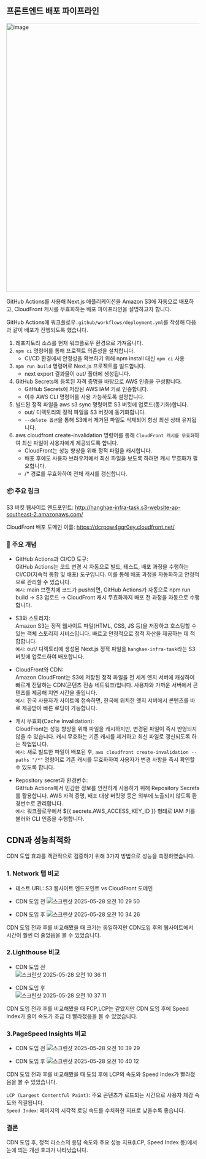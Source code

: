 
## 프론트엔드 배포 파이프라인

<p>
 <img src="https://velog.velcdn.com/images/chloeee/post/2f6769ba-5b39-4949-bb3b-753aad7b3564/image.png" alt="image" width="700px"/>
</p>


 GitHub Actions를 사용해 Next.js 애플리케이션을 Amazon S3에 자동으로 배포하고, CloudFront 캐시를 무효화하는 배포 파이프라인을 설명하고자 합니다.

GitHub Actions에 워크플로우`.github/workflows/deployment.yml`를 작성해 다음과 같이 배포가 진행되도록 했습니다.
1. 레포지토리 소스를 현재 워크플로우 환경으로 가져옵니다.
2. `npm ci` 명령어를 통해 프로젝트 의존성을 설치합니다.
   - CI/CD 환경에서 안정성을 확보하기 위해 npm install 대신 `npm ci` 사용
3. `npm run build` 명령어로 Next.js 프로젝트를 빌드합니다.
   -  next export 결과물이 out/ 폴더에 생성됩니다.
4. GitHub Secrets에 등록된 자격 증명을 바탕으로 AWS 인증을 구성합니다.
   - GitHub Secrets에 저장된 AWS IAM 키로 인증합니다.
   - 이후 AWS CLI 명령어를 사용 가능하도록 설정합니다.
5. 빌드된 정적 파일을 aws s3 sync 명령어로 S3 버킷에 업로드(동기화)합니다.
   - out/ 디렉토리의 정적 파일을 S3 버킷에 동기화합니다.
   - `--delete 옵션`을 통해 S3에서 제거된 파일도 삭제되어 항상 최신 상태 유지됩니다.
6. aws cloudfront create-invalidation 명령어를 통해 `CloudFront 캐시를 무효화`하여 최신 파일이 사용자에게 제공되도록 합니다.
   - CloudFront는 성능 향상을 위해 정적 파일을 캐시합니다.
   - 배포 후에도 사용자 브라우저에서 최신 파일을 보도록 하려면 캐시 무효화가 필요합니다.
   - /* 경로를 무효화하여 전체 캐시를 갱신합니다.

### 📦 주요 링크
S3 버킷 웹사이트 엔드포인트:  http://hanghae-infra-task.s3-website-ap-southeast-2.amazonaws.com/

CloudFront 배포 도메인 이름: https://dcrpqw4gqr0ey.cloudfront.net/

### 📘 주요 개념
- GitHub Actions과 CI/CD 도구:<br/>
GitHub Actions는 코드 변경 시 자동으로 빌드, 테스트, 배포 과정을 수행하는 CI/CD(지속적 통합 및 배포) 도구입니다. 이를 통해 배포 과정을 자동화하고 안정적으로 관리할 수 있습니다.<br/>
`예시`: main 브랜치에 코드가 push되면, GitHub Actions가 자동으로 npm run build → S3 업로드 → CloudFront 캐시 무효화까지  배포 전 과정을 자동으로 수행합니다.

- S3와 스토리지:<br/>
Amazon S3는 정적 웹사이트 파일(HTML, CSS, JS 등)을 저장하고 호스팅할 수 있는 객체 스토리지 서비스입니다. 빠르고 안정적으로 정적 자산을 제공하는 데 적합합니다.<br/>
`예시`: out/ 디렉토리에 생성된 Next.js 정적 파일을 `hanghae-infra-task`라는 S3 버킷에 업로드하여 배포합니다.

- CloudFront와 CDN:<br/>
Amazon CloudFront는 S3에 저장된 정적 파일을 전 세계 엣지 서버에 캐싱하여 빠르게 전달하는 CDN(콘텐츠 전송 네트워크)입니다. 사용자와 가까운 서버에서 콘텐츠를 제공해 지연 시간을 줄입니다.<br/>
`예시`: 한국 사용자가 사이트에 접속하면, 한국에 위치한 엣지 서버에서 콘텐츠를 바로 제공받아 빠른 로딩이 가능합니다.


- 캐시 무효화(Cache Invalidation):<br/>
CloudFront는 성능 향상을 위해 파일을 캐시하지만, 변경된 파일이 즉시 반영되지 않을 수 있습니다. 캐시 무효화는 기존 캐시를 제거하고 최신 파일로 갱신되도록 하는 작업입니다.<br/>
`예시`: 새로 빌드한 파일이 배포된 후, `aws cloudfront create-invalidation --paths "/*"` 명령어로 기존 캐시를 무효화하여 사용자가 변경 사항을 즉시 확인할 수 있도록 합니다.

- Repository secret과 환경변수:<br/>
GitHub Actions에서 민감한 정보를 안전하게 사용하기 위해 Repository Secrets를 활용합니다. AWS 자격 증명, 배포 대상 버킷명 등은 외부에 노출되지 않도록 환경변수로 관리합니다.<br/>
`예시`: 워크플로우에서 ${{ secrets.AWS_ACCESS_KEY_ID }} 형태로 IAM 키를 불러와 CLI 인증을 수행합니다.

## CDN과 성능최적화

CDN 도입 효과를 객관적으로 검증하기 위해 3가지 방법으로 성능을 측정하였습니다.

### 1. Network 탭 비교

- 테스트 URL: S3 웹사이트 엔드포인트 vs CloudFront 도메인
  
 - CDN 도입 전
![스크린샷 2025-05-28 오전 10 29 50](https://github.com/user-attachments/assets/22b634c3-e82d-4cbf-b4c8-169a9f96463c)

 - CDN 도입 후
![스크린샷 2025-05-28 오전 10 34 26](https://github.com/user-attachments/assets/83b1b0e7-9364-4c34-a317-b3309b8fa25c)

CDN 도입 전과 후를 비교해봤을 때 크기는 동일하지만 CDN도입 후의 웹사이트에서 시간이 훨씬 더 줄었음을 볼 수 있었습니다.

### 2.Lighthouse 비교

- CDN 도입 전 <br/>
![스크린샷 2025-05-28 오전 10 36 11](https://github.com/user-attachments/assets/cb0c816b-ded0-446c-b79c-269070634aaf)

- CDN 도입 후 <br/>
![스크린샷 2025-05-28 오전 10 37 11](https://github.com/user-attachments/assets/37379039-72d1-4284-b651-038cfc7a48a1)

CDN 도입 전과 후를 비교해봤을 때 FCP,LCP는 같았지만 CDN 도입 후에 Speed Index가 줄어 속도가 조금 더 빨라졌음을 볼 수 있었습니다.

### 3.PageSpeed Insights 비교

- CDN 도입 전
![스크린샷 2025-05-28 오전 10 39 29](https://github.com/user-attachments/assets/b6c1c6f9-a0c7-4c16-bdac-a73c4400a9c2)

- CDN 도입 후
![스크린샷 2025-05-28 오전 10 40 12](https://github.com/user-attachments/assets/dbb63670-f283-4f65-b31a-db899bf0adfb)
  
CDN 도입 전과 후를 비교해봤을 때 도입 후에 LCP의 속도와 Speed Index가 빨라졌음을 볼 수 있었습니다. <br/>

 `LCP (Largest Contentful Paint)`: 주요 콘텐츠가 로드되는 시간으로 사용자 체감 속도와 직결됩니다.<br/>
`Speed Index`: 페이지의 시각적 로딩 속도를 수치화한 지표로 낮을수록 좋습니다.

### 결론

CDN 도입 후, 정적 리소스의 응답 속도와 주요 성능 지표(LCP, Speed Index 등)에서 눈에 띄는 개선 효과가 나타났습니다.



